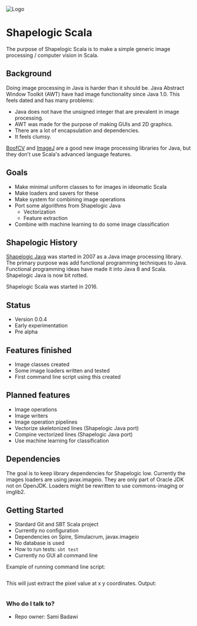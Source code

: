 ![Logo](https://github.com/sami-badawi/shapelogic/blob/master/docs/image/shapelogicsmallgradient.png)

# Shapelogic Scala #

The purpose of Shapelogic Scala is to make a simple generic image processing / computer vision in Scala.

## Background ##

Doing image processing in Java is harder than it should be.
Java Abstract Window Toolkit (AWT) have had image functionality since Java 1.0.
This feels dated and has many problems:
* Java does not have the unsigned integer that are prevalent in image processing.
* AWT was made for the purpose of making GUIs and 2D graphics.
* There are a lot of encapsulation and dependencies.
* It feels clumsy.

[BoofCV](http://boofcv.org) and [ImageJ](https://imagej.nih.gov/ij/features.html)
are a good new image processing libraries for Java, but they don't use Scala's advanced language features.

## Goals ##

* Make minimal uniform classes to for images in ideomatic Scala
* Make loaders and savers for these
* Make system for combining image operations
* Port some algorithms from Shapelogic Java 
  * Vectorization 
  * Feature extraction
* Combine with machine learning to do some image classification

## Shapelogic History ##

[Shapelogic Java](http://shapelogic.org) was started in 2007 as a Java image processing library.
The primary purpose was add functional programming techniques to Java.
Functional programming ideas have made it into Java 8 and Scala.
Shapelogic Java is now bit rotted. 

Shapelogic Scala was started in 2016. 

## Status ##

* Version 0.0.4
* Early experimentation
* Pre alpha

## Features finished ##

* Image classes created
* Some image loaders written and tested
* First command line script using this created

## Planned features ##

* Image operations
* Image writers
* Image operation pipelines
* Vectorize skeletonized lines (Shapelogic Java port)
* Compine vectorized lines (Shapelogic Java port)
* Use machine learning for classification

## Dependencies ##

The goal is to keep library dependencies for Shapelogic low.
Currently the images loaders are using javax.imageio. They are only part of Oracle JDK not on OpenJDK.
Loaders might be rewritten to use commons-imaging or imglib2.

## Getting Started ##

* Stardard Git and SBT Scala project
* Currently no configuration
* Dependencies on Spire, Simulacrum, javax.imageio
* No database is used
* How to run tests: ```sbt test```
* Currently no GUI all command line

Example of running command line script:
```sbt 'run-main org.shapelogic.sc.script.ColorExtractor -i "image/rgbbmwpng.png" -x 2 -y 0'
```
This will just extract the pixel value at x y coordinates. Output:

```alpha: 255, blue: 255, green: 38, red: 0
```

### Who do I talk to? ###

* Repo owner: Sami Badawi
